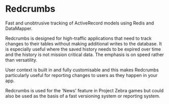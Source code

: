 # Redcrumbs

Fast and unobtrusive tracking of ActiveRecord models using Redis and DataMapper.

Redcrumbs is designed for high-traffic applications that need to track changes to their tables without making additional writes to the database. It is especially useful where the saved history needs to be expired over time and the history is not mission critical data. The emphasis is on speed rather than versatility.

User context is built in and fully customisable and this makes Redcrumbs particularly useful for reporting changes to users as they happen in your app.

Redcrumbs is used for the 'News' feature in Project Zebra games but could also be used as the basis of a fast versioning system or reporting system.
